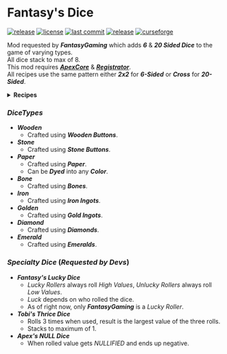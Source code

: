 # Fantasy's Dice
[![release](https://github.com/ApexModder/FantasyTable/actions/workflows/release.yml/badge.svg)](https://github.com/ApexModder/FantasyTable/actions/workflows/release.yml)
[![license](https://img.shields.io/github/license/ApexModder/FantasyTable)](https://github.com/ApexModder/FantasyTable/blob/master/LICENSE)
[![last commit](https://img.shields.io/github/last-commit/ApexModder/FantasyTable)](https://github.com/ApexModder/FantasyTable/)
[![release](https://img.shields.io/github/v/release/ApexModder/FantasyTable)](https://github.com/ApexModder/FantasyTable/releases)
[![curseforge](https://cf.way2muchnoise.eu/versions/573867.svg)](https://www.curseforge.com/minecraft/mc-mods/fantasys-dice)

Mod requested by **_FantasyGaming_** which adds **_6_** & **_20 Sided Dice_** to the game of varying types.<br>
All dice stack to max of 8.<br>
This mod requires [**_ApexCore_**](https://github.com/ApexModder/ApexCore) & [**_Registrator_**](https://github.com/ApexModder/Registrator/). <br>
All recipes use the same pattern either **_2x2_** for **_6-Sided_** or **_Cross_** for **_20-Sided_**.<br>

<details>
<summary><b>Recipes</b></summary>

![Recipes-6-Sided](https://i.imgur.com/et0fIEi.gif)
![Recipes-20-Sided](https://i.imgur.com/EWiqU6o.gif)
</details>

### **_DiceTypes_**
- **_Wooden_**
  - Crafted using **_Wooden Buttons_**.
- **_Stone_**
  - Crafted using **_Stone Buttons_**.
- **_Paper_**
  - Crafted using **_Paper_**.
  - Can be **_Dyed_** into any **_Color_**.
- **_Bone_**
  - Crafted using **_Bones_**.
- **_Iron_**
  - Crafted using **_Iron Ingots_**.
- **_Golden_**
  - Crafted using **_Gold Ingots_**.
- **_Diamond_**
  - Crafted using **_Diamonds_**.
- **_Emerald_**
  - Crafted using **_Emeralds_**.

### **_Specialty Dice_** (_Requested by Devs_)
- **_Fantasy's Lucky Dice_**
  - _Lucky Rollers_ always roll _High Values_, _Unlucky Rollers_ always roll _Low Values_.
  - _Luck_ depends on who rolled the dice.
  - As of right now, only **_FantasyGaming_** is a _Lucky Roller_.
- **_Tobi's Thrice Dice_**
  - Rolls 3 times when used, result is the largest value of the three rolls.
  - Stacks to maximum of 1.
- **_Apex's NULL Dice_**
  - When rolled value gets _NULLIFIED_ and ends up negative.
